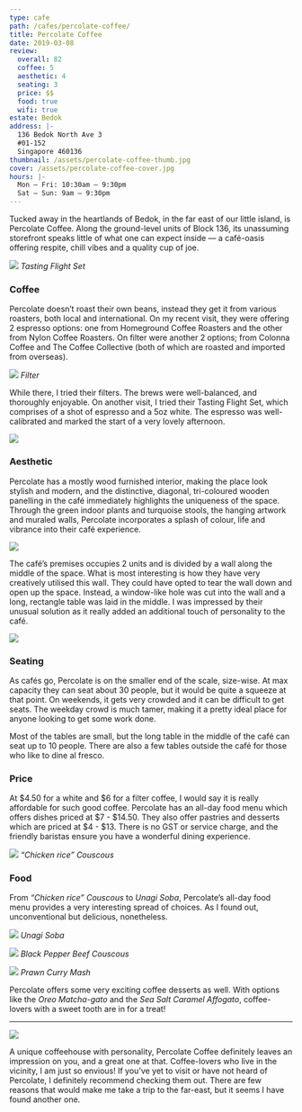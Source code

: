 ```yaml
---
type: cafe
path: /cafes/percolate-coffee/
title: Percolate Coffee
date: 2019-03-08
review:
  overall: 82
  coffee: 5
  aesthetic: 4
  seating: 3
  price: $$
  food: true
  wifi: true
estate: Bedok
address: |-
  136 Bedok North Ave 3
  #01-152
  Singapore 460136
thumbnail: /assets/percolate-coffee-thumb.jpg
cover: /assets/percolate-coffee-cover.jpg
hours: |-
  Mon – Fri: 10:30am – 9:30pm
  Sat – Sun: 9am – 9:30pm
---
```


Tucked away in the heartlands of Bedok, in the far east of our little island, is Percolate Coffee<!--more-->. Along the ground-level units of Block 136, its unassuming storefront speaks little of what one can expect inside — a café-oasis offering respite, chill vibes and a quality cup of joe.

![](/assets/percolate-coffee-1.jpg)
_Tasting Flight Set_

### Coffee

Percolate doesn’t roast their own beans, instead they get it from various roasters, both local and international. On my recent visit, they were offering 2 espresso options: one from Homeground Coffee Roasters and the other from Nylon Coffee Roasters. On filter were another 2 options; from Colonna Coffee and The Coffee Collective (both of which are roasted and imported from overseas).

![](/assets/percolate-coffee-2.jpg)
_Filter_

While there, I tried their filters. The brews were well-balanced, and thoroughly enjoyable. On another visit, I tried their Tasting Flight Set, which comprises of a shot of espresso and a 5oz white. The espresso was well-calibrated and marked the start of a very lovely afternoon.

![](/assets/percolate-coffee-3.jpg)

### Aesthetic

Percolate has a mostly wood furnished interior, making the place look stylish and modern, and the distinctive, diagonal, tri-coloured wooden panelling in the café immediately highlights the uniqueness of the space. Through the green indoor plants and turquoise stools, the hanging artwork and muraled walls, Percolate incorporates a splash of colour, life and vibrance into their café experience.

![](/assets/percolate-coffee-4.jpg)

The café’s premises occupies 2 units and is divided by a wall along the middle of the space. What is most interesting is how they have very creatively utilised this wall. They could have opted to tear the wall down and open up the space. Instead, a window-like hole was cut into the wall and a long, rectangle table was laid in the middle. I was impressed by their unusual solution as it really added an additional touch of personality to the café.

![](/assets/percolate-coffee-5.jpg)

### Seating

As cafés go, Percolate is on the smaller end of the scale, size-wise. At max capacity they can seat about 30 people, but it would be quite a squeeze at that point. On weekends, it gets very crowded and it can be difficult to get seats. The weekday crowd is much tamer, making it a pretty ideal place for anyone looking to get some work done.

Most of the tables are small, but the long table in the middle of the café can seat up to 10 people. There are also a few tables outside the café for those who like to dine al fresco.

### Price

At $4.50 for a white and $6 for a filter coffee, I would say it is really affordable for such good coffee. Percolate has an all-day food menu which offers dishes priced at $7 - $14.50. They also offer pastries and desserts which are priced at $4 - $13. There is no GST or service charge, and the friendly baristas ensure you have a wonderful dining experience.

![](/assets/percolate-coffee-6.jpg)
_“Chicken rice” Couscous_

### Food

From _“Chicken rice” Couscous_ to _Unagi Soba_, Percolate’s all-day food menu provides a very interesting spread of choices. As I found out, unconventional but delicious, nonetheless.

![](/assets/percolate-coffee-7.jpg)
_Unagi Soba_

![](/assets/percolate-coffee-8.jpg)
_Black Pepper Beef Couscous_

![](/assets/percolate-coffee-9.jpg)
_Prawn Curry Mash_

Percolate offers some very exciting coffee desserts as well. With options like the _Oreo Matcha-gato_ and the _Sea Salt Caramel Affogato_, coffee-lovers with a sweet tooth are in for a treat!

---

![](/assets/percolate-coffee-10.jpg)

A unique coffeehouse with personality, Percolate Coffee definitely leaves an impression on you, and a great one at that. Coffee-lovers who live in the vicinity, I am just so envious! If you’ve yet to visit or have not heard of Percolate, I definitely recommend checking them out. There are few reasons that would make me take a trip to the far-east, but it seems I have found another one.
